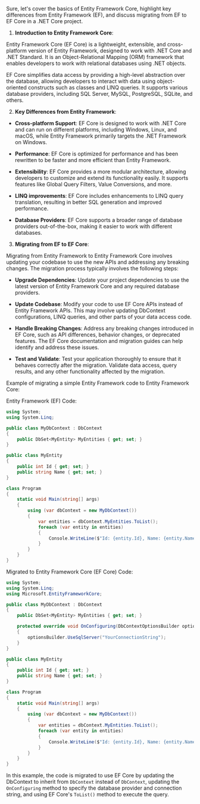 Sure, let's cover the basics of Entity Framework Core, highlight key differences from Entity Framework (EF), and discuss migrating from EF to EF Core in a .NET Core project.

1. **Introduction to Entity Framework Core**:

Entity Framework Core (EF Core) is a lightweight, extensible, and cross-platform version of Entity Framework, designed to work with .NET Core and .NET Standard. It is an Object-Relational Mapping (ORM) framework that enables developers to work with relational databases using .NET objects.

EF Core simplifies data access by providing a high-level abstraction over the database, allowing developers to interact with data using object-oriented constructs such as classes and LINQ queries. It supports various database providers, including SQL Server, MySQL, PostgreSQL, SQLite, and others.

2. **Key Differences from Entity Framework**:

- **Cross-platform Support**: EF Core is designed to work with .NET Core and can run on different platforms, including Windows, Linux, and macOS, while Entity Framework primarily targets the .NET Framework on Windows.

- **Performance**: EF Core is optimized for performance and has been rewritten to be faster and more efficient than Entity Framework.

- **Extensibility**: EF Core provides a more modular architecture, allowing developers to customize and extend its functionality easily. It supports features like Global Query Filters, Value Conversions, and more.

- **LINQ improvements**: EF Core includes enhancements to LINQ query translation, resulting in better SQL generation and improved performance.

- **Database Providers**: EF Core supports a broader range of database providers out-of-the-box, making it easier to work with different databases.

3. **Migrating from EF to EF Core**:

Migrating from Entity Framework to Entity Framework Core involves updating your codebase to use the new APIs and addressing any breaking changes. The migration process typically involves the following steps:

- **Upgrade Dependencies**: Update your project dependencies to use the latest version of Entity Framework Core and any required database providers.

- **Update Codebase**: Modify your code to use EF Core APIs instead of Entity Framework APIs. This may involve updating DbContext configurations, LINQ queries, and other parts of your data access code.

- **Handle Breaking Changes**: Address any breaking changes introduced in EF Core, such as API differences, behavior changes, or deprecated features. The EF Core documentation and migration guides can help identify and address these issues.

- **Test and Validate**: Test your application thoroughly to ensure that it behaves correctly after the migration. Validate data access, query results, and any other functionality affected by the migration.

Example of migrating a simple Entity Framework code to Entity Framework Core:

Entity Framework (EF) Code:
```csharp
using System;
using System.Linq;

public class MyDbContext : DbContext
{
    public DbSet<MyEntity> MyEntities { get; set; }
}

public class MyEntity
{
    public int Id { get; set; }
    public string Name { get; set; }
}

class Program
{
    static void Main(string[] args)
    {
        using (var dbContext = new MyDbContext())
        {
            var entities = dbContext.MyEntities.ToList();
            foreach (var entity in entities)
            {
                Console.WriteLine($"Id: {entity.Id}, Name: {entity.Name}");
            }
        }
    }
}
```

Migrated to Entity Framework Core (EF Core) Code:
```csharp
using System;
using System.Linq;
using Microsoft.EntityFrameworkCore;

public class MyDbContext : DbContext
{
    public DbSet<MyEntity> MyEntities { get; set; }

    protected override void OnConfiguring(DbContextOptionsBuilder optionsBuilder)
    {
        optionsBuilder.UseSqlServer("YourConnectionString");
    }
}

public class MyEntity
{
    public int Id { get; set; }
    public string Name { get; set; }
}

class Program
{
    static void Main(string[] args)
    {
        using (var dbContext = new MyDbContext())
        {
            var entities = dbContext.MyEntities.ToList();
            foreach (var entity in entities)
            {
                Console.WriteLine($"Id: {entity.Id}, Name: {entity.Name}");
            }
        }
    }
}
```

In this example, the code is migrated to use EF Core by updating the DbContext to inherit from `DbContext` instead of `DbContext`, updating the `OnConfiguring` method to specify the database provider and connection string, and using EF Core's `ToList()` method to execute the query.